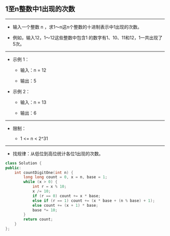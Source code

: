 ## 1至n整数中1出现的次数

--------------------

- 输入一个整数 n ，求1～n这n个整数的十进制表示中1出现的次数。

- 例如，输入12，1～12这些整数中包含1 的数字有1、10、11和12，1一共出现了5次。

--------------------

- 示例 1：

    - 输入：n = 12
    
    - 输出：5

- 示例 2：

    - 输入：n = 13
    
    - 输出：6

--------------------

- 限制：

    - 1 <= n < 2^31

--------------------

- 找规律：从低位到高位统计各位1出现的次数。

```cpp
class Solution {
public:
    int countDigitOne(int n) {
        long long count = 0, x = n, base = 1;
        while (x > 0) {
            int r = x % 10;
            x /= 10;
            if (r == 0) count += x * base;
            else if (r == 1) count += (x * base + (n % base) + 1);
            else count += (x + 1) * base;
            base *= 10;
        }
        return count;
    }
};
```
